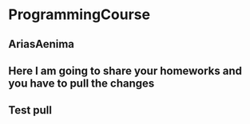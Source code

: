 # ProgrammingCourse

## AriasAenima

## Here I am going to share your homeworks and you have to pull the changes

## Test pull
